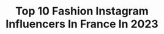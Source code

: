 ---
title: Top 10 Fashion Instagram Influencers In France In 2023
description: >-
  Find top fashion Instagram influencers in France in 2023. Most popular hashtags: #fashion #ootd #outfits.
platform: Instagram
hits: 3375
text_top: See the best Instagram influencers on inBeat.
text_bottom: Our platform aggregates 3375 Instagram influencers like this in France for you to pitch.
profiles:
  - username: "fashions.school"
    fullname: >-
      Fashion
    bio: >-
      FASHION PAGE
    location: "France"
    followers: 74324
    engagement: 207
    commentsToLikes: 0.003029
    id: ck15qdonc2cy30i19riskzt3j
    verified: false
    hashtags: ""
  - username: "ellieekellyy"
    fullname: >-
      ELLIEKELLY
    bio: >-
      fashion • makeup • lifestyle @iconmanagement.ie co-host of hold my drink podcast🎙✨ Shop EK Eyewear below⬇️
    location: "France"
    followers: 293521
    engagement: 431
    commentsToLikes: 0.030517
    id: ck0w2y0dpqoho0i19uyvmvrcc
    verified: false
    hashtags: "#ad, #ba, #makeupartist, #elliekelly"
  - username: "sosazerafa"
    fullname: >-
      Sarah Zerafa - Fashion Inspo
    bio: >-
      #fashion - #malta - #lifestyle ✨ *Award Winning Fashion Influencer 🇲🇹 🏆SMA Best Overall Content Creator 2021 💌sarahzerafa23@gmail.com
    location: "France"
    followers: 272565
    engagement: 473
    commentsToLikes: 0.039730
    id: ck0tyvc8co7qb0i19cv0cph9x
    verified: false
    hashtags: "#outfitinspo, #editorial, #styleinspo, #explore"
  - username: "capucinerqllrt"
    fullname: >-
      Capucine 🌞
    bio: >-
      Lille-Paris Passionate about fashion and travel ☁️ capucinerqllrtpro@gmail.com
    location: "France"
    followers: 128371
    engagement: 497
    commentsToLikes: 0.046909
    id: ckwzuvdikyf7h0j235yuyayod
    verified: false
    hashtags: "#browniegirls, #feelscollection, #primark, #workwithprimark"
  - username: "itsbenbelkacem"
    fullname: >-
      روفيدة & اسراء
    bio: >-
      Sister blogging ✨ Fashion • lifestyle •baking • & More ~ . 📧 itsbenbelkacem@gmail.com
    location: "France"
    followers: 114078
    engagement: 551
    commentsToLikes: 0.023929
    id: ck6ufvr6tzexz0j71e78h9cir
    verified: false
    hashtags: "#outfits, #algeria, #hijab, #ootd"
  - username: "peterpapapetrou1"
    fullname: >-
      Peter Papapetrou
    bio: >-
      Fashion Stylist,Style Expert 🧿 🇨🇦& 🇳🇱 Inquires: Roseanna@plutinogroup.com
    location: "France"
    followers: 21950
    engagement: 365
    commentsToLikes: 0.126038
    id: ck0vv40mnnfx80i194j6o0pew
    verified: false
    hashtags: "#family, #stylist, #runway, #fashion"
  - username: "romy"
    fullname: >-
      Romane, pour les intimes*
    bio: >-
      + fashion, animals, skincare and icetea lover + Founder @glace.studio <3 + Tiktok 1,1M + Collab: romy@foll-ow.com
    location: "France"
    followers: 1579517
    engagement: 298
    commentsToLikes: 0.039484
    id: ck137hymebn330i19kosyybke
    verified: true
    hashtags: "#clubglace, #gifting, #fashion, #giftmagic"
  - username: "clea_lacy"
    fullname: >-
      𝒞𝓁𝑒𝒶-𝐿𝒶𝒸𝓎
    bio: >-
      Lifestyle ☼ Beauty ☼ Fashion ☼ Happiness Podcast: „It‘s a Matchday“ 🎤 ✉️ management@clealacy.de
    location: "France"
    followers: 408733
    engagement: 180
    commentsToLikes: 0.030109
    id: ck0vx3rptwzsu0i19a14tnm1f
    verified: true
    hashtags: "#travel, #december, #nyc, #fashion"
  - username: "angirechberger"
    fullname: >-
      Angelina • Graz, Austria
    bio: >-
      Fashion • daily lifestyle • business Founder @thecasual.studio Photographer @angigraphy In love with M🤍
    location: "France"
    followers: 21219
    engagement: 171
    commentsToLikes: 0.004917
    id: ckap03g36ojxp0i781qjie13h
    verified: false
    hashtags: "#happy, #photoshoot, #desenio, #love"
  - username: "cynthiamadridx"
    fullname: >-
      Cynthia Madrid
    bio: >-
      @FashionNova ambassador PR/ collabs 💌 Cynthiamadridx@gmail.com Wifey 💍 David M. Madrid
    location: "France"
    followers: 50219
    engagement: 147
    commentsToLikes: 0.129734
    id: ck14lv0i9wmm80i19w1l7vnvz
    verified: false
    hashtags: "#hermosa, #summeraesthetic, #fashionstyle, #bhfyp"
---
